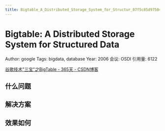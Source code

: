 ```yaml
---
title: Bigtable_A_Distributed_Storage_System_for_Structur_87f5c85d97504732acbade4c97d6c65f
---
```


# Bigtable: A Distributed Storage System for Structured Data

Author: google
Tags: bigdata, database
Year: 2006
会议: OSDI
引用量: 6122

[谷歌技术"三宝"之BigTable - 365天 - CSDN博客](https://blog.csdn.net/OpenNaive/article/details/7532589)

## 什么问题

## 解决方案

## 效果如何